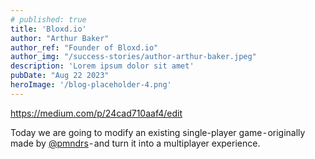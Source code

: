 ```yaml
---
# published: true
title: 'Bloxd.io'
author: "Arthur Baker"
author_ref: "Founder of Bloxd.io"
author_img: "/success-stories/author-arthur-baker.jpeg"
description: 'Lorem ipsum dolor sit amet'
pubDate: "Aug 22 2023"
heroImage: '/blog-placeholder-4.png'
---
```


https://medium.com/p/24cad710aaf4/edit

Today we are going to modify an existing single-player game - originally made by [@pmndrs](https://github.com/pmndrs) - and turn it into a multiplayer experience.
